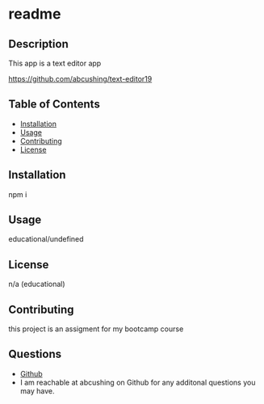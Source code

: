 # readme

## Description

This app is a text editor app

https://github.com/abcushing/text-editor19

## Table of Contents

- [Installation](#installation)
- [Usage](#usage)
- [Contributing](#contributing)
- [License](#license)

## Installation

npm i

## Usage

educational/undefined

## License

n/a (educational)

## Contributing

this project is an assigment for my bootcamp course

## Questions

- [Github](https://github.com/abcushing)
- I am reachable at abcushing on Github for any additonal questions you may have.
